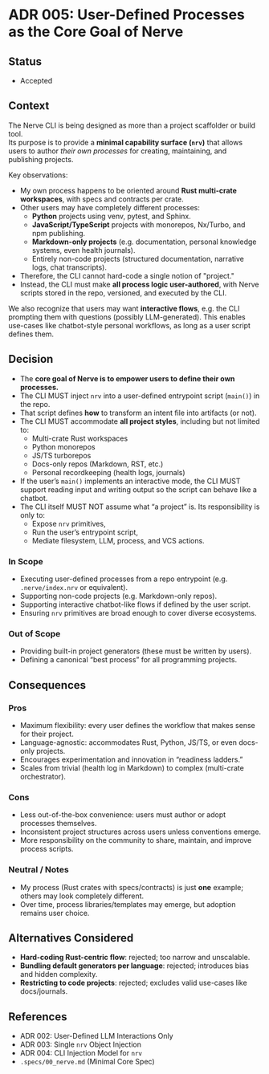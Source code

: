 # ADR 005: User-Defined Processes as the Core Goal of Nerve

## Status

- Accepted

## Context

The Nerve CLI is being designed as more than a project scaffolder or build tool.  
Its purpose is to provide a **minimal capability surface (`nrv`)** that allows users to author *their own processes* for creating, maintaining, and publishing projects.

Key observations:

- My own process happens to be oriented around **Rust multi-crate workspaces**, with specs and contracts per crate.
- Other users may have completely different processes:
  - **Python** projects using venv, pytest, and Sphinx.
  - **JavaScript/TypeScript** projects with monorepos, Nx/Turbo, and npm publishing.
  - **Markdown-only projects** (e.g. documentation, personal knowledge systems, even health journals).
  - Entirely non-code projects (structured documentation, narrative logs, chat transcripts).
- Therefore, the CLI cannot hard-code a single notion of "project."  
- Instead, the CLI must make **all process logic user-authored**, with Nerve scripts stored in the repo, versioned, and executed by the CLI.

We also recognize that users may want **interactive flows**, e.g. the CLI prompting them with questions (possibly LLM-generated). This enables use-cases like chatbot-style personal workflows, as long as a user script defines them.

## Decision

- The **core goal of Nerve is to empower users to define their own processes.**
- The CLI MUST inject `nrv` into a user-defined entrypoint script (`main()`) in the repo.
- That script defines **how** to transform an intent file into artifacts (or not).
- The CLI MUST accommodate **all project styles**, including but not limited to:
  - Multi-crate Rust workspaces
  - Python monorepos
  - JS/TS turborepos
  - Docs-only repos (Markdown, RST, etc.)
  - Personal recordkeeping (health logs, journals)
- If the user’s `main()` implements an interactive mode, the CLI MUST support reading input and writing output so the script can behave like a chatbot.
- The CLI itself MUST NOT assume what “a project” is. Its responsibility is only to:
  - Expose `nrv` primitives,
  - Run the user’s entrypoint script,
  - Mediate filesystem, LLM, process, and VCS actions.

### In Scope

- Executing user-defined processes from a repo entrypoint (e.g. `.nerve/index.nrv` or equivalent).
- Supporting non-code projects (e.g. Markdown-only repos).
- Supporting interactive chatbot-like flows if defined by the user script.
- Ensuring `nrv` primitives are broad enough to cover diverse ecosystems.

### Out of Scope

- Providing built-in project generators (these must be written by users).
- Defining a canonical “best process” for all programming projects.

## Consequences

### Pros

- Maximum flexibility: every user defines the workflow that makes sense for their project.
- Language-agnostic: accommodates Rust, Python, JS/TS, or even docs-only projects.
- Encourages experimentation and innovation in “readiness ladders.”
- Scales from trivial (health log in Markdown) to complex (multi-crate orchestrator).

### Cons

- Less out-of-the-box convenience: users must author or adopt processes themselves.
- Inconsistent project structures across users unless conventions emerge.
- More responsibility on the community to share, maintain, and improve process scripts.

### Neutral / Notes

- My process (Rust crates with specs/contracts) is just **one** example; others may look completely different.
- Over time, process libraries/templates may emerge, but adoption remains user choice.

## Alternatives Considered

- **Hard-coding Rust-centric flow**: rejected; too narrow and unscalable.
- **Bundling default generators per language**: rejected; introduces bias and hidden complexity.
- **Restricting to code projects**: rejected; excludes valid use-cases like docs/journals.

## References

- ADR 002: User-Defined LLM Interactions Only
- ADR 003: Single `nrv` Object Injection
- ADR 004: CLI Injection Model for `nrv`
- `.specs/00_nerve.md` (Minimal Core Spec)
